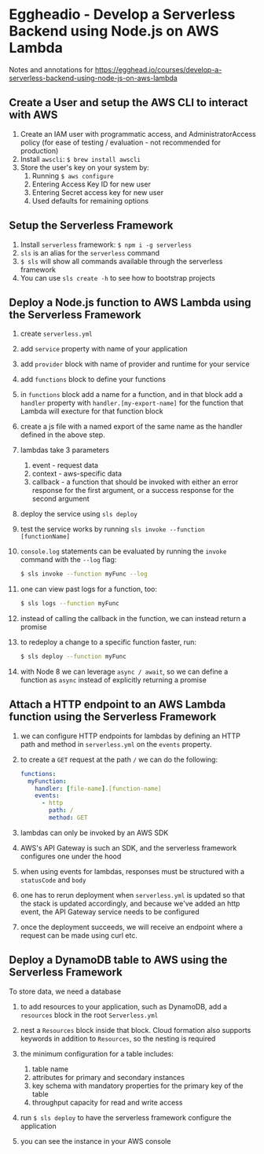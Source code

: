 # Eggheadio - Develop a Serverless Backend using Node.js on AWS Lambda

Notes and annotations for https://egghead.io/courses/develop-a-serverless-backend-using-node-js-on-aws-lambda

## Create a User and setup the AWS CLI to interact with AWS

1. Create an IAM user with programmatic access, and AdministratorAccess policy
   (for ease of testing / evaluation - not recommended for production)
2. Install `awscli`: `$ brew install awscli`
3. Store the user's key on your system by:
    1. Running `$ aws configure`
    2. Entering Access Key ID for new user
    3. Entering Secret access key for new user
    4. Used defaults for remaining options

## Setup the Serverless Framework

1. Install `serverless` framework: `$ npm i -g serverless`
2. `sls` is an alias for the `serverless` command
3. `$ sls` will show all commands available through the serverless framework
4. You can use `sls create -h` to see how to bootstrap projects

## Deploy a Node.js function to AWS Lambda using the Serverless Framework

1. create `serverless.yml`
2. add `service` property with name of your application
3. add `provider` block with name of provider and runtime for your service
4. add `functions` block to define your functions
5. in `functions` block add a name for a function, and in that block add a
   `handler` property with `handler.[my-export-name]` for the function that
   Lambda will execture for that function block
6. create a js file with a named export of the same name as the handler defined
   in the above step.
7. lambdas take 3 parameters

    1. event - request data
    2. context - aws-specific data
    3. callback - a function that should be invoked with either an error
       response for the first argument, or a success response for the second
       argument
8. deploy the service using `sls deploy`
9. test the service works by running `sls invoke --function [functionName]`
10. `console.log` statements can be evaluated by running the `invoke` command
    with the `--log` flag:

    ```bash
    $ sls invoke --function myFunc --log
    ```
11. one can view past logs for a function, too:

    ```bash
    $ sls logs --function myFunc
    ```
12. instead of calling the callback in the function, we can instead return a
    promise
13. to redeploy a change to a specific function faster, run:

    ```bash
    $ sls deploy --function myFunc
    ```
14. with Node 8 we can leverage `async / await`, so we can define a function as
    `async` instead of explicitly returning a promise

## Attach a HTTP endpoint to an AWS Lambda function using the Serverless Framework

1. we can configure HTTP endpoints for lambdas by defining an HTTP path and method in
   `serverless.yml` on the `events` property.
2. to create a `GET` request at the path `/` we can do the following:

    ```yaml
    functions:
      myFunction:
        handler: [file-name].[function-name]
        events:
          - http
            path: /
            method: GET
    ```
3. lambdas can only be invoked by an AWS SDK
4. AWS's API Gateway is such an SDK, and the serverless framework configures one
   under the hood
5. when using events for lambdas, responses must be structured with a
   `statusCode` and `body`
6. one has to rerun deployment when `serverless.yml` is updated so that the
   stack is updated accordingly, and because we've added an http event, the API
   Gateway service needs to be configured
7. once the deployment succeeds, we will receive an endpoint where a request can
   be made using curl etc.

## Deploy a DynamoDB table to AWS using the Serverless Framework

To store data, we need a database

1. to add resources to your application, such as DynamoDB, add a `resources` block in the root `Serverless.yml`
2. nest a `Resources` block inside that block. Cloud formation also supports
   keywords in addition to `Resources`, so the nesting is required
3. the minimum configuration for a table includes:

    1. table name
    2. attributes for primary and secondary instances
    3. key schema with mandatory properties for the primary key of the table
    4. throughput capacity for read and write access
4. run `$ sls deploy` to have the serverless framework configure the application
5. you can see the instance in your AWS console
